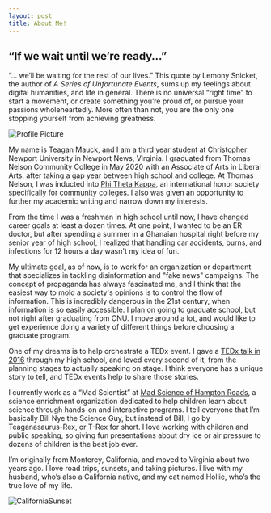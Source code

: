 ```yaml
---
layout: post
title: About Me!
---
```


## “If we wait until we’re ready…”

“... we’ll be waiting for the rest of our lives.” This quote by Lemony Snicket, the author of _A Series of Unfortunate Events_, sums up my feelings about digital humanities, and life in general. There is no universal “right time” to start a movement, or create something you’re proud of, or pursue your passions wholeheartedly. More often than not, you are the only one stopping yourself from achieving greatness. 

![Profile Picture](https://teagan-mauck.github.io/images/ProfilePicture.jpg)

My name is Teagan Mauck, and I am a third year student at Christopher Newport University in Newport News, Virginia.  I graduated from Thomas Nelson Community College in May 2020 with an Associate of Arts in Liberal Arts, after taking a gap year between high school and college.  At Thomas Nelson, I was inducted into [Phi Theta Kappa](https://www.ptk.org/), an international honor society specifically for community colleges. I also was given an opportunity to further my academic writing and narrow down my interests. 

From the time I was a freshman in high school until now, I have changed career goals at least a dozen times. At one point, I wanted to be an ER doctor, but after spending a summer in a Ghanaian hospital right before my senior year of high school, I realized that handling car accidents, burns, and infections for 12 hours a day wasn't my idea of fun.

My ultimate goal, as of now, is to work for an organization or department that specializes in tackling disinformation and "fake news" campaigns. The concept of propaganda has always fascinated me, and I think that the easiest way to mold a society's opinions is to control the flow of information. This is incredibly dangerous in the 21st century, when information is so easily accessible. I plan on going to graduate school, but not right after graduating from CNU. I move around a lot, and would like to get experience doing a variety of different things before choosing a graduate program. 

One of my dreams is to help orchestrate a TEDx event. I gave a [TEDx talk in 2016](https://youtu.be/usqKpe2RoZk) through my high school, and loved every second of it, from the planning stages to actually speaking on stage. I think everyone has a unique story to tell, and TEDx events help to share those stories. 

I currently work as a “Mad Scientist” at [Mad Science of Hampton Roads](https://hamptonroads.madscience.org/), a science enrichment organization dedicated to help children learn about science through hands-on and interactive programs. I tell everyone that I’m basically Bill Nye the Science Guy, but instead of Bill, I go by Teaganasaurus-Rex, or T-Rex for short. I love working with children and public speaking, so giving fun presentations about dry ice or air pressure to dozens of children is the best job ever. 

I’m originally from Monterey, California, and moved to Virginia about two years ago. I love road trips, sunsets, and taking pictures. I live with my husband, who’s also a California native, and my cat named Hollie, who’s the true love of my life. 

![CaliforniaSunset](https://teagan-mauck.github.io/images/IMG_0106.JPG)






